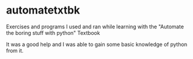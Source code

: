# automatetxtbk
Exercises and programs I used and ran while learning with the "Automate the boring stuff with python" Textbook

It was a good help and I was able to gain some basic knowledge of python from it.
